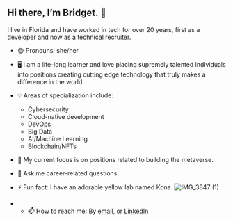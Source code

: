 ## Hi there, I’m Bridget. 👋

I live in Florida and have worked in tech for over 20 years, first as a developer and now as a technical recruiter.

- 😄 Pronouns: she/her
- 🖥 I am a life-long learner and love placing supremely talented individuals into positions creating cutting edge technology that truly makes a difference in the world.
- 💡 Areas of specialization include:
  - Cybersecurity
  - Cloud-native development
  - DevOps
  - Big Data
  - AI/Machine Learning
  - Blockchain/NFTs
- 📖 My current focus is on positions related to building the metaverse. 
- 💬 Ask me career-related questions.
- ⚡ Fun fact: I have an adorable yellow lab named Kona.
![IMG_3847 (1)](https://user-images.githubusercontent.com/49008418/151709360-c6598565-c40d-4cc8-9db8-51a775bae6e3.jpg)


- - 📫 How to reach me: By [email](bridget@infosecrecruiting.com), or [LinkedIn](http://linkedin.com/in/therecruitinggoddess/)
<!---
bridgetoconnor/bridgetoconnor is a ✨ special ✨ repository because its `README.md` (this file) appears on your GitHub profile.
You can click the Preview link to take a look at your changes.
--->
